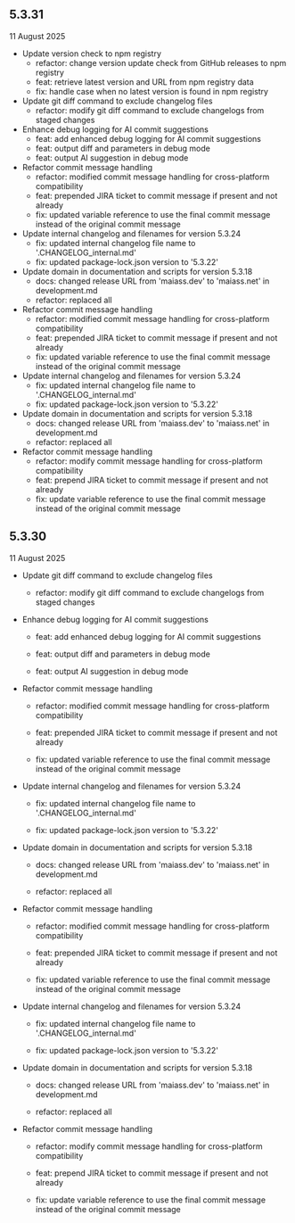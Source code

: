## 5.3.31
11 August 2025

- Update version check to npm registry
	- refactor: change version update check from GitHub releases to npm registry
	- feat: retrieve latest version and URL from npm registry data
	- fix: handle case when no latest version is found in npm registry
- Update git diff command to exclude changelog files
	- refactor: modify git diff command to exclude changelogs from staged changes
- Enhance debug logging for AI commit suggestions
	- feat: add enhanced debug logging for AI commit suggestions
	- feat: output diff and parameters in debug mode
	- feat: output AI suggestion in debug mode
- Refactor commit message handling
	- refactor: modified commit message handling for cross-platform compatibility
	- feat: prepended JIRA ticket to commit message if present and not already
	- fix: updated variable reference to use the final commit message instead of the original commit message
- Update internal changelog and filenames for version 5.3.24
	- fix: updated internal changelog file name to '.CHANGELOG_internal.md'
	- fix: updated package-lock.json version to '5.3.22'
- Update domain in documentation and scripts for version 5.3.18
	- docs: changed release URL from 'maiass.dev' to 'maiass.net' in development.md
	- refactor: replaced all
- Refactor commit message handling
	- refactor: modified commit message handling for cross-platform compatibility
	- feat: prepended JIRA ticket to commit message if present and not already
	- fix: updated variable reference to use the final commit message instead of the original commit message
- Update internal changelog and filenames for version 5.3.24
	- fix: updated internal changelog file name to '.CHANGELOG_internal.md'
	- fix: updated package-lock.json version to '5.3.22'
- Update domain in documentation and scripts for version 5.3.18
	- docs: changed release URL from 'maiass.dev' to 'maiass.net' in development.md
	- refactor: replaced all
- Refactor commit message handling
	- refactor: modify commit message handling for cross-platform compatibility
	- feat: prepend JIRA ticket to commit message if present and not already
	- fix: update variable reference to use the final commit message instead of the original commit message

## 5.3.30
11 August 2025

- Update git diff command to exclude changelog files
	- refactor: modify git diff command to exclude changelogs from staged changes
- Enhance debug logging for AI commit suggestions
	- feat: add enhanced debug logging for AI commit suggestions
	- feat: output diff and parameters in debug mode
	- feat: output AI suggestion in debug mode
- Refactor commit message handling
	- refactor: modified commit message handling for cross-platform compatibility
	- feat: prepended JIRA ticket to commit message if present and not already
	- fix: updated variable reference to use the final commit message instead of the original commit message
- Update internal changelog and filenames for version 5.3.24
	- fix: updated internal changelog file name to '.CHANGELOG_internal.md'
	- fix: updated package-lock.json version to '5.3.22'
- Update domain in documentation and scripts for version 5.3.18
	- docs: changed release URL from 'maiass.dev' to 'maiass.net' in development.md
	- refactor: replaced all
- Refactor commit message handling
	- refactor: modified commit message handling for cross-platform compatibility
	- feat: prepended JIRA ticket to commit message if present and not already
	- fix: updated variable reference to use the final commit message instead of the original commit message
- Update internal changelog and filenames for version 5.3.24
	- fix: updated internal changelog file name to '.CHANGELOG_internal.md'
	- fix: updated package-lock.json version to '5.3.22'
- Update domain in documentation and scripts for version 5.3.18
	- docs: changed release URL from 'maiass.dev' to 'maiass.net' in development.md
	- refactor: replaced all
- Refactor commit message handling
	- refactor: modify commit message handling for cross-platform compatibility
	- feat: prepend JIRA ticket to commit message if present and not already
	- fix: update variable reference to use the final commit message instead of the original commit message

